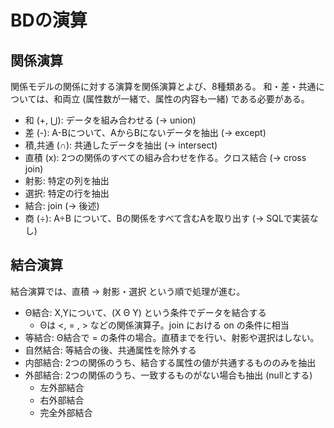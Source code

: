 # BDの演算

## 関係演算

関係モデルの関係に対する演算を関係演算とよび、8種類ある。
和・差・共通については、和両立 (属性数が一緒で、属性の内容も一緒) である必要がある。

- 和 (+, ⋃): データを組み合わせる (→ union)
- 差 (-): A-Bについて、AからBにないデータを抽出 (→ except)
- 積,共通 (∩): 共通したデータを抽出 (→ intersect)
- 直積 (x): 2つの関係のすべての組み合わせを作る。クロス結合 (→ cross join)
- 射影: 特定の列を抽出
- 選択: 特定の行を抽出
- 結合: join (→ 後述)
- 商 (÷): A÷B について、Bの関係をすべて含むAを取り出す (-> SQLで実装なし)

## 結合演算

結合演算では、直積 -> 射影・選択 という順で処理が進む。

- Θ結合: X,Yについて、(X Θ Y) という条件でデータを結合する
  - Θは  <, = , > などの関係演算子。join における on の条件に相当
- 等結合: Θ結合で = の条件の場合。直積までを行い、射影や選択はしない。
- 自然結合: 等結合の後、共通属性を除外する
- 内部結合: 2つの関係のうち、結合する属性の値が共通するもののみを抽出
- 外部結合: 2つの関係のうち、一致するものがない場合も抽出 (nullとする)
  - 左外部結合
  - 右外部結合
  - 完全外部結合